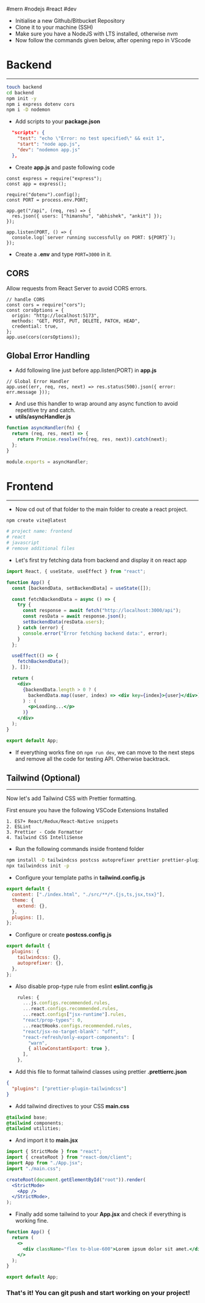#mern #nodejs #react #dev 

- Initialise a new Github/Bitbucket Repository
- Clone it to your machine (SSH)
- Make sure you have a NodeJS with LTS installed, otherwise *nvm*
- Now follow the commands given below, after opening repo in VScode
# Backend
---

```bash
touch backend
cd backend
npm init -y
npm i express dotenv cors
npm i -D nodemon
```

- Add scripts to your **package.json**
```json
  "scripts": {
    "test": "echo \"Error: no test specified\" && exit 1",
    "start": "node app.js",
    "dev": "nodemon app.js"
  },
```

- Create **app.js** and paste following code
```node
const express = require("express");
const app = express();

require("dotenv").config();
const PORT = process.env.PORT;

app.get("/api", (req, res) => {
  res.json({ users: ["himanshu", "abhishek", "ankit"] });
});

app.listen(PORT, () => {
  console.log(`server running successfully on PORT: ${PORT}`);
});

```

- Create a **.env** and type `PORT=3000` in it.
## CORS

Allow requests from React Server to avoid CORS errors.
```node
// handle CORS
const cors = require("cors");
const corsOptions = {
  origin: "http://localhost:5173",
  methods: "GET, POST, PUT, DELETE, PATCH, HEAD",
  credential: true,
};
app.use(cors(corsOptions));
```

## Global Error Handling

- Add following line just before app.listen(PORT) in **app.js**
```node
// Global Error Handler
app.use((err, req, res, next) => res.status(500).json({ error: err.message }));
```

- And use this handler to wrap around any async function to avoid repetitive try and catch.
- **utils/asyncHandler.js**
```javascript
function asyncHandler(fn) {
  return (req, res, next) => {
    return Promise.resolve(fn(req, res, next)).catch(next);
  };
}

module.exports = asyncHandler;
```
# Frontend
---

- Now cd out of that folder to the main folder to create a react project.

```bash
npm create vite@latest

# project name: frontend
# react
# javascript
# remove additional files
```

- Let's first try fetching data from backend and display it on react app

```jsx
import React, { useState, useEffect } from "react";

function App() {
  const [backendData, setBackendData] = useState([]);

  const fetchBackendData = async () => {
    try {
      const response = await fetch("http://localhost:3000/api");
      const resData = await response.json();
      setBackendData(resData.users);
    } catch (error) {
      console.error("Error fetching backend data:", error);
    }
  };

  useEffect(() => {
    fetchBackendData();
  }, []);

  return (
    <div>
      {backendData.length > 0 ? (
        backendData.map((user, index) => <div key={index}>{user}</div>)
      ) : (
        <p>Loading...</p>
      )}
    </div>
  );
}

export default App;
```

- If everything works fine on `npm run dev`, we can move to the next steps and remove all the code for testing API. Otherwise backtrack.

## Tailwind (Optional)
---

Now let's add Tailwind CSS with Prettier formatting.

First ensure you have the following VSCode Extensions Installed
```
1. ES7+ React/Redux/React-Native snippets
2. ESLint
3. Prettier - Code Formatter
4. Tailwind CSS IntelliSense
```

- Run the following commands inside frontend folder

```bash
npm install -D tailwindcss postcss autoprefixer prettier prettier-plugin-tailwindcss
npx tailwindcss init -p
```

- Configure your template paths in **tailwind.config.js**

```javascript
export default {
  content: ["./index.html", "./src/**/*.{js,ts,jsx,tsx}"],
  theme: {
    extend: {},
  },
  plugins: [],
};
```

- Configure or create **postcss.config.js** 

```javascript
export default {
  plugins: {
    tailwindcss: {},
    autoprefixer: {},
  },
};
```

- Also disable prop-type rule from eslint **eslint.config.js**

```javascript
    rules: {
      ...js.configs.recommended.rules,
      ...react.configs.recommended.rules,
      ...react.configs["jsx-runtime"].rules,
      "react/prop-types": 0,
      ...reactHooks.configs.recommended.rules,
      "react/jsx-no-target-blank": "off",
      "react-refresh/only-export-components": [
        "warn",
        { allowConstantExport: true },
      ],
    },
```

- Add this file to format tailwind classes using prettier **.prettierrc.json**

```json
{
  "plugins": ["prettier-plugin-tailwindcss"]
}
```

- Add tailwind directives to your CSS **main.css**

```css
@tailwind base;
@tailwind components;
@tailwind utilities;
```

- And import it to **main.jsx**

```jsx
import { StrictMode } from "react";
import { createRoot } from "react-dom/client";
import App from "./App.jsx";
import "./main.css";

createRoot(document.getElementById("root")).render(
  <StrictMode>
    <App />
  </StrictMode>,
);
```

- Finally add some tailwind to your **App.jsx** and check if everything is working fine.

```jsx
function App() {
  return (
    <>
      <div className="flex to-blue-600">Lorem ipsum dolor sit amet.</div>
    </>
  );
}

export default App;
```

### That's it! You can git push and start working on your project!
